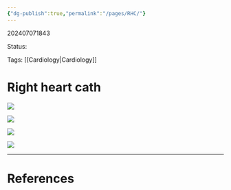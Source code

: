 ```yaml
---
{"dg-publish":true,"permalink":"/pages/RHC/"}
---
```



202407071843

Status: 

Tags: [[Cardiology\|Cardiology]]

# Right heart cath


![](https://i.imgur.com/CTIsBLO.png)

![](https://i.imgur.com/E3Qct4n.png)

![](https://i.imgur.com/p70SM8l.png)

![](https://i.imgur.com/gdjshnU.png)





___
# References
